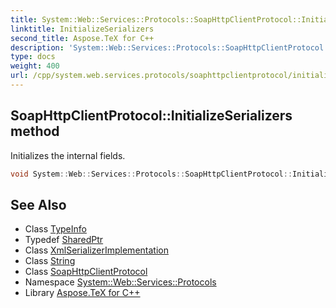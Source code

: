 ```yaml
---
title: System::Web::Services::Protocols::SoapHttpClientProtocol::InitializeSerializers method
linktitle: InitializeSerializers
second_title: Aspose.TeX for C++
description: 'System::Web::Services::Protocols::SoapHttpClientProtocol::InitializeSerializers method. Initializes the internal fields in C++.'
type: docs
weight: 400
url: /cpp/system.web.services.protocols/soaphttpclientprotocol/initializeserializers/
---
```

## SoapHttpClientProtocol::InitializeSerializers method


Initializes the internal fields.

```cpp
void System::Web::Services::Protocols::SoapHttpClientProtocol::InitializeSerializers(const System::TypeInfo &serviceType, System::SharedPtr<System::Xml::Serialization::XmlSerializerImplementation> impl, String name)
```

## See Also

* Class [TypeInfo](../../../system/typeinfo/)
* Typedef [SharedPtr](../../../system/sharedptr/)
* Class [XmlSerializerImplementation](../../../system.xml.serialization/xmlserializerimplementation/)
* Class [String](../../../system/string/)
* Class [SoapHttpClientProtocol](../)
* Namespace [System::Web::Services::Protocols](../../)
* Library [Aspose.TeX for C++](../../../)
